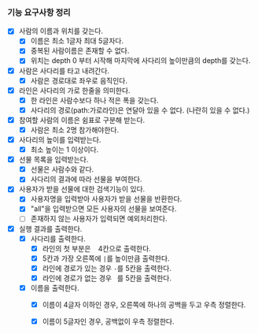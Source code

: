 ### 기능 요구사항 정리
- [x] 사람의 이름과 위치를 갖는다.
  - [x] 이름은 최소 1글자 최대 5글자다.
  - [x] 중복된 사람이름은 존재할 수 없다.
  - [x] 위치는 depth 0 부터 시작해 마지막에 사다리의 높이만큼의 depth를 갖는다.
- [x] 사람은 사다리를 타고 내려간다.
  - [x] 사람은 경로대로 좌우로 음직인다.
- [x] 라인은 사다리의 가로 한줄을 의미한다.
  - [x] 한 라인은 사람수보다 하나 적은 폭을 갖는다.
  - [x] 사다리의 경로(path:가로라인)은 연달아 있을 수 없다. (나란히 있을 수 없다.)
- [x] 참여할 사람의 이름은 쉼표로 구분해 받는다.
  - [x] 사람은 최소 2명 참가해야한다.
- [x] 사다리의 높이를 입력받는다.
  - [x] 최소 높이는 1 이상이다.
- [x] 선물 목록을 입력받는다.
  - [x] 선물은 사람수와 같다.
  - [x] 사다리의 결과에 따라 선물을 부여한다.
- [x] 사용자가 받을 선물에 대한 검색기능이 있다.
  - [x] 사용자명을 입력받아 사용자가 받을 선물을 반환한다.
  - [x] "all"을 입력받으면 모든 사용자의 선물을 보여준다.
  - [ ] 존재하지 않는 사용자가 입력되면 예외처리한다.
- [x] 실행 결과를 출력한다.
  - [x] 사다리를 출력한다.
    - [x] 라인의 첫 부분은 ` ` 4칸으로 출력한다.
    - [x] 5칸과 가장 오른쪽에 `|`를 높이만큼 출력한다.
    - [x] 라인에 경로가 있는 경우 `-`를 5칸을 출력한다.
    - [x] 라인에 경로가 없는 경우 ` `를 5칸을 출력한다.
  - [x] 이름을 출력한다.
    - [x] 이름이 4글자 이하인 경우, 오른쪽에 하나의 공백을 두고 우측 정렬한다.
    - [x] 이름이 5글자인 경우, 공백없이 우측 정렬한다.


